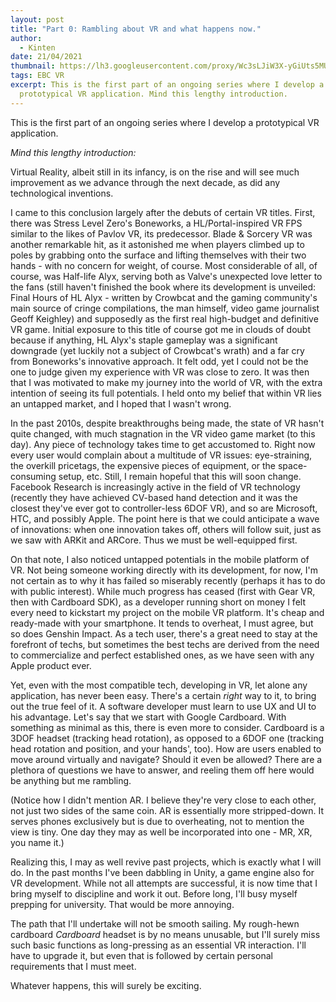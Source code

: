 ```yaml
---
layout: post
title: "Part 0: Rambling about VR and what happens now."
author:
  - Kinten
date: 21/04/2021
thumbnail: https://lh3.googleusercontent.com/proxy/Wc3sLJiW3X-yGiUts5MUMa_Du2Xzs7EHU0j2L5NI4pEIMabuKIXSpiTX2Cn0lxCX8gKGVRLFg6EZhY6b6qp26joUJB_d7sw1ik5N48YeDGmHLUxsc6SWKtOKFz4EbP4WeqXFJ42v0xYCMqPfmR6iR_CbyfX-RUlJQntZ6ziwm-0oYtLxt7blx3_nww
tags: EBC VR
excerpt: This is the first part of an ongoing series where I develop a
  prototypical VR application. Mind this lengthy introduction.
---
```

This is the first part of an ongoing series where I develop a prototypical VR application.

*Mind this lengthy introduction:*

Virtual Reality, albeit still in its infancy, is on the rise and will see much improvement as we advance through the next decade, as did any technological inventions.

I came to this conclusion largely after the debuts of certain VR titles. First, there was Stress Level Zero's Boneworks, a HL/Portal-inspired VR FPS similar to the likes of Pavlov VR, its predecessor. Blade & Sorcery VR was another remarkable hit, as it astonished me when players climbed up to poles by grabbing onto the surface and lifting themselves with their two hands - with no concern for weight, of course. Most considerable of all, of course, was Half-life Alyx, serving both as Valve's unexpected love letter to the fans (still haven't finished the book where its development is unveiled: Final Hours of HL Alyx - written by Crowbcat and the gaming community's main source of cringe compilations, the man himself, video game journalist Geoff Keighley) and supposedly as the first real high-budget and definitive VR game. Initial exposure to this title of course got me in clouds of doubt because if anything, HL Alyx's staple gameplay was a significant downgrade (yet luckily not a subject of Crowbcat's wrath) and a far cry from Boneworks's innovative approach. It felt odd, yet I could not be the one to judge given my experience with VR was close to zero. It was then that I was motivated to make my journey into the world of VR, with the extra intention of seeing its full potentials. I held onto my belief that within VR lies an untapped market, and I hoped that I wasn't wrong.

In the past 2010s, despite breakthroughs being made, the state of VR hasn't quite changed, with much stagnation in the VR video game market (to this day). Any piece of technology takes time to get accustomed to. Right now every user would complain about a multitude of VR issues: eye-straining, the overkill pricetags, the expensive pieces of equipment, or the space-consuming setup, etc. Still, I remain hopeful that this will soon change. Facebook Research is increasingly active in the field of VR technology (recently they have achieved CV-based hand detection and it was the closest they've ever got to controller-less 6DOF VR), and so are Microsoft, HTC, and possibly Apple. The point here is that we could anticipate a wave of innovations: when one innovation takes off, others will follow suit, just as we saw with ARKit and ARCore. Thus we must be well-equipped first.

On that note, I also noticed untapped potentials in the mobile platform of VR. Not being someone working directly with its development, for now, I'm not certain as to why it has failed so miserably recently (perhaps it has to do with public interest). While much progress has ceased (first with Gear VR, then with Cardboard SDK), as a developer running short on money I felt every need to kickstart my project on the mobile VR platform. It's cheap and ready-made with your smartphone. It tends to overheat, I must agree, but so does Genshin Impact. As a tech user, there's a great need to stay at the forefront of techs, but sometimes the best techs are derived from the need to commercialize and perfect established ones, as we have seen with any Apple product ever.

Yet, even with the most compatible tech, developing in VR, let alone any application, has never been easy. There's a certain *right* way to it, to bring out the true feel of it. A software developer must learn to use UX and UI to his advantage. Let's say that we start with Google Cardboard. With something as minimal as this, there is even more to consider. Cardboard is a 3DOF headset (tracking head rotation), as opposed to a 6DOF one (tracking head rotation and position, and your hands', too). How are users enabled to move around virtually and navigate? Should it even be allowed? There are a plethora of questions we have to answer, and reeling them off here would be anything but me rambling.

(Notice how I didn't mention AR. I believe they're very close to each other, not just two sides of the same coin. AR is essentially more stripped-down. It serves phones exclusively but is due to overheating, not to mention the view is tiny. One day they may as well be incorporated into one - MR, XR, you name it.)

Realizing this, I may as well revive past projects, which is exactly what I will do. In the past months I've been dabbling in Unity, a game engine also for VR development. While not all attempts are successful, it is now time that I bring myself to discipline and work it out. Before long, I'll busy myself prepping for university. That would be more annoying.

The path that I'll undertake will not be smooth sailing. My rough-hewn cardboard *Cardboard* headset is by no means unusable, but I'll surely miss such basic functions as long-pressing as an essential VR interaction. I'll have to upgrade it, but even that is followed by certain personal requirements that I must meet.

Whatever happens, this will surely be exciting.